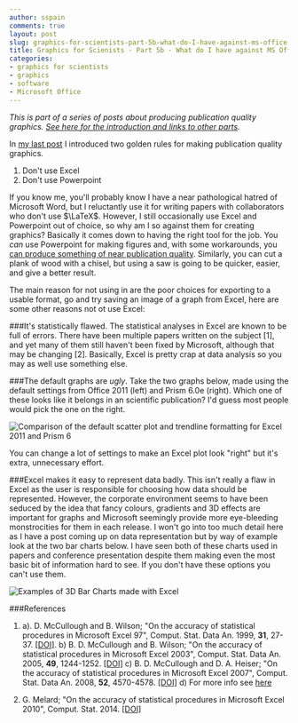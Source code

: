 ```yaml
---
author: sspain
comments: true
layout: post
slug: graphics-for-scientists-part-5b-what-do-I-have-against-ms-office
title: Graphics for Scienists - Part 5b - What do I have against MS Office?
categories:
- graphics for scientists
- graphics
- software
- Microsoft Office
---
```


_This is part of a series of posts about producing publication quality graphics. [See here for the introduction and links to other parts](/2013/01/29/graphics-for-scientists-intro.html)._

In [my last post](/2014/08/11/graphics-for-scientists-part-5-software.html) I introduced two golden rules for making publication quality graphics.

1. Don't use Excel
2. Don't use Powerpoint

If you know me, you'll probably know I have a near pathological hatred of Microsoft Word, but I reluctantly use it for writing papers with collaborators who don't use $\LaTeX$. However, I still occasionally use Excel and Powerpoint out of choice, so why am I so against them for creating graphics?
Basically it comes down to having the right tool for the job.
You *can* use Powerpoint for making figures and, with some workarounds, you [can produce something of near publication quality](http://support.microsoft.com/kb/827745).
Similarly, you can cut a plank of wood with a chisel, but using a saw is going to be quicker, easier, and give a better result.

The main reason for not using in are the poor choices for exporting to a usable format, go and try saving an image of a graph from Excel, here are some other reasons not ot use Excel:

###It's statistically flawed.
The statistical analyses in Excel are known to be full of errors. There have been multiple papers written on the subject [1], and yet many of them still haven't been fixed by Microsoft, although that may be changing [2].
Basically, Excel is pretty crap at data analysis so you may as well use something else.


###The default graphs are *ugly*.
Take the two graphs below, made using the default settings from Office 2011 (left) and Prism 6.0e (right).
Which one of these looks like it belongs in an scientific publication?
I'd guess most people would pick the one on the right.

![Comparison of the default scatter plot and trendline formatting for Excel 2011 and Prism 6](http://spain-lab.co.uk/files/2014/12/14/excel_vs_prism.png)

You can change a lot of settings to make an Excel plot look "right" but it's extra, unnecessary effort.

###Excel makes it easy to represent data badly.
This isn't really a flaw in Excel as the user is responsible for choosing how data should be represented.
However, the corporate environment seems to have been seduced by the idea that fancy colours, gradients and 3D effects are important for graphs and Microsoft seemingly provide more eye-bleeding monstrocities for them in each release.
I won't go into too much detail here as I have a post coming up on data representation but by way of example look at the two bar charts below.
I have seen both of these charts used in papers and conference presentation despite them making even the most basic bit of information hard to see.
If you don't have these options you can't use them.

![Examples of 3D Bar Charts made with Excel](http://spain-lab.co.uk/files/2014/12/14/excel_3D_bar_plots.png)

###References

1. a). D. McCullough and B. Wilson; "On the accuracy of statistical procedures in Microsoft Excel 97", Comput. Stat. Data An. 1999, **31**, 27-37. [\[DOI\]](http://dx.doi.org/10.1016/S0167-9473(99)00004-3).
b) B. D. McCullough and B. Wilson; "On the accuracy of statistical procedures in Microsoft Excel 2003", Comput. Stat. Data An. 2005, **49**, 1244-1252. [\[DOI\]](http://dx.doi.org/10.1016/j.csda.2004.06.016)
c) B. D. McCullough and D. A. Heiser; "On the accuracy of statistical procedures in Microsoft Excel 2007", Comput. Stat. Data An. 2008, **52**, 4570-4578. [\[DOI\]](http://dx.doi.org/10.1016/j.csda.2008.03.004)
d) For more info see [here](http://www.practicalstats.com/xlsstats/excelstats.html)

2. G. Melard; "On the accuracy of statistical procedures in Microsoft Excel 2010", Comput. Stat. 2014. [\[DOI\]](http://dx.doi.org/10.1007/s00180-014-0482-5)
